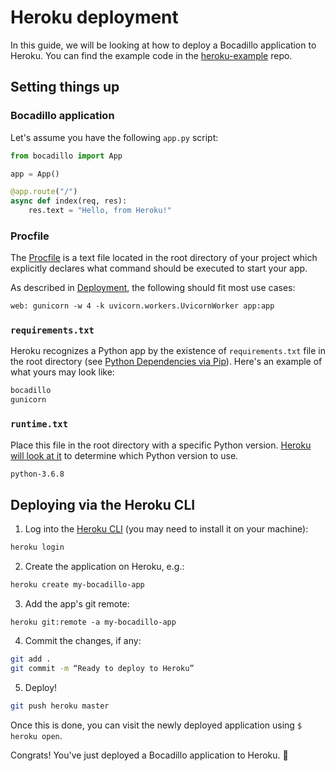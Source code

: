 # Heroku deployment

In this guide, we will be looking at how to deploy a Bocadillo application to Heroku.
You can find the example code in the [heroku-example](https://github.com/bocadilloproject/heroku-example) repo.

## Setting things up

### Bocadillo application

Let's assume you have the following `app.py` script:

```python
from bocadillo import App

app = App()

@app.route("/")
async def index(req, res):
    res.text = "Hello, from Heroku!"
```

### Procfile

The [Procfile](https://devcenter.heroku.com/articles/procfile) is a text file located in the root directory of your project which explicitly declares what command should be executed to start your app.

As described in [Deployment](/discussions/deployment.md#running-with-gunicorn), the following should fit most use cases:

```txt
web: gunicorn -w 4 -k uvicorn.workers.UvicornWorker app:app
```

### `requirements.txt`

Heroku recognizes a Python app by the existence of `requirements.txt` file in the root directory (see [Python Dependencies via Pip](https://devcenter.heroku.com/articles/python-pip)). Here's an example of what yours may look like:

```txt
bocadillo
gunicorn
```

### `runtime.txt`

Place this file in the root directory with a specific Python version. [Heroku will look at it](https://devcenter.heroku.com/articles/python-runtimes) to determine which Python version to use.

```txt
python-3.6.8
```

## Deploying via the Heroku CLI

1. Log into the [Heroku CLI](https://devcenter.heroku.com/articles/heroku-cli) (you may need to install it on your machine):

```bash
heroku login
```

2. Create the application on Heroku, e.g.:

```bash
heroku create my-bocadillo-app
```

3. Add the app's git remote:

```
heroku git:remote -a my-bocadillo-app
```

4. Commit the changes, if any:

```bash
git add .
git commit -m “Ready to deploy to Heroku”
```

5. Deploy!

```bash
git push heroku master
```

Once this is done, you can visit the newly deployed application using `$ heroku open`.

Congrats! You've just deployed a Bocadillo application to Heroku. 🚀
